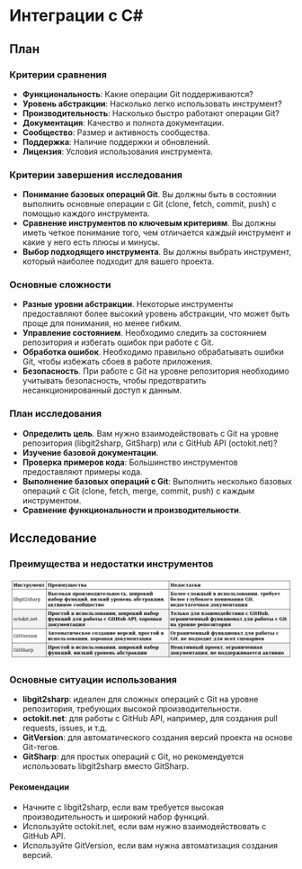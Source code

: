 # Интеграции с C#

## План

### Критерии сравнения

- **Функциональность**: Какие операции Git поддерживаются?
- **Уровень абстракции**: Насколько легко использовать инструмент?
- **Производительность**: Насколько быстро работают операции Git?
- **Документация**: Качество и полнота документации.
- **Сообщество**: Размер и активность сообщества.
- **Поддержка**: Наличие поддержки и обновлений.
- **Лицензия**: Условия использования инструмента.

### Критерии завершения исследования

- **Понимание базовых операций Git**. Вы должны быть в состоянии выполнить основные операции с Git (clone, fetch, commit, push) с помощью каждого инструмента.
- **Сравнение инструментов по ключевым критериям**. Вы должны иметь четкое понимание того, чем отличается каждый инструмент и какие у него есть плюсы и минусы.
- **Выбор подходящего инструмента**. Вы должны выбрать инструмент, который наиболее подходит для вашего проекта.

### Основные сложности

- **Разные уровни абстракции**. Некоторые инструменты предоставляют более высокий уровень абстракции, что может быть проще для понимания, но менее гибким.
- **Управление состоянием**. Необходимо следить за состоянием репозитория и избегать ошибок при работе с Git.
- **Обработка ошибок**. Необходимо правильно обрабатывать ошибки Git, чтобы избежать сбоев в работе приложения.
- **Безопасность**. При работе с Git на уровне репозитория необходимо учитывать безопасность, чтобы предотвратить несанкционированный доступ к данным.

### План исследования

- **Определить цель**. Вам нужно взаимодействовать с Git на уровне репозитория (libgit2sharp, GitSharp) или с GitHub API (octokit.net)? 
- **Изучение базовой документации**.
- **Проверка примеров кода**: Большинство инструментов предоставляют примеры кода.
- **Выполнение базовых операций с Git**: Выполнить несколько базовых операций с Git (clone, fetch, merge, commit, push) с каждым инструментом.
- **Сравнение функциональности и производительности**.

## Исследование

### Преимущества и недостатки инструментов

![csharpintegration](../../img/git/csharpintegration.jpg)

### Основные ситуации использования

- **libgit2sharp**: идеален для сложных операций с Git на уровне репозитория, требующих высокой производительности.
- **octokit.net**: для работы с GitHub API, например, для создания pull requests, issues, и т.д.
- **GitVersion**: для автоматического создания версий проекта на основе Git-тегов.
- **GitSharp**: для простых операций с Git, но рекомендуется использовать libgit2sharp вместо GitSharp.

#### Рекомендации

- Начните с libgit2sharp, если вам требуется высокая производительность и широкий набор функций. 
- Используйте octokit.net, если вам нужно взаимодействовать с GitHub API.
- Используйте GitVersion, если вам нужна автоматизация создания версий.
